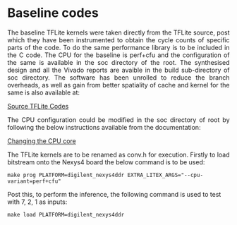 
# Baseline codes

<p align="justify"> The baseline TFLite kernels were taken directly from the TFLite source, post which they have been instrumented to obtain the cycle counts of specific parts of the code. To do the same performance library is to be included in the C code. The CPU for the baseline is perf+cfu and the configuration of the same is available in the soc directory of the root. The synthesised design and all the Vivado reports are avaible in the build sub-directory of soc directory. The software has been unrolled to reduce the branch overheads, as well as gain from better spatiality of cache and kernel for the same is also available at: </p>

[Source TFLite Codes](./src/tensorflow)

<p align="justify"> The CPU configuration could be modified in the soc directory of root by following the below instructions available from the documentation: </p>

[Changing the CPU core](https://github.com/google/CFU-Playground/blob/main/soc/vexriscv/README.md)

<p align="justify">  The TFLite kernels are to be renamed as conv.h for execution. Firstly to load bitstream onto the Nexys4 board the below command is to  be used: </p> 

```
make prog PLATFORM=digilent_nexys4ddr EXTRA_LITEX_ARGS="--cpu-variant=perf+cfu"
```
Post this, to perform the inference, the following command is used to test with 7, 2, 1 as inputs:
```
make load PLATFORM=digilent_nexys4ddr
```

